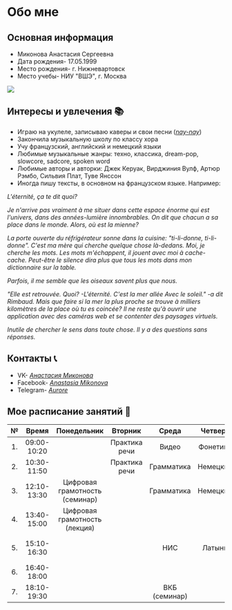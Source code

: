 # Обо мне
## Основная информация
* Миконова Анастасия Сергеевна
* Дата рождения- 17.05.1999
* Место рождения- г. Нижневартовск
* Место учебы- НИУ "ВШЭ", г. Москва

![](https://pp.userapi.com/c834103/v834103456/8fa76/yZdZZD1i5Zw.jpg)

## Интересы и увлечения :books:
* Играю на укулеле, записываю каверы и свои песни ([*nay-nay*](https://m.vk.com/naynayclub "группа с моим творчеством"))
* Закончила музыкальную школу по классу хора
* Учу французский, английский и немецкий языки
* Любимые музыкальные жанры: техно, классика, dream-pop, slowcore, sadcore, spoken word
* Любимые авторы и авторки: Джек Керуак, Вирджиния Вулф, Артюр Рэмбо, Сильвия Плат, Туве Янссон
* Иногда пишу тексты, в основном на французском языке. Например:

_L'éternité, ça te dit quoi?_

_Je n'arrive pas vraiment à me situer dans cette espace énorme qui est l'univers, dans des années-lumière innombrables.
On dit que chacun a sa place dans le monde. Alors, où est la mienne?_

_La porte ouverte du réfrigérateur sonne dans la cuisine: "ti-li-donne, ti-li-donne". C'est ma mère qui cherche quelque chose là-dedans. Moi, je cherche les mots._
_Les mots m'échappent, il jouent avec moi à cache-cache. Peut-être le silence dira plus que tous les mots dans mon dictionnaire sur la table._

_Parfois, il me semble que les oiseaux savent plus que nous._

 _"Elle est retrouvée.
Quoi? -L'éternité. 
C'est la mer allée 
Avec le soleil."_ 
                          _-a dit Rimbaud._
_Mais que faire si la mer la plus proche se trouve à milliers kilomètres de la place où tu es coincée? Il ne reste qu'à ouvrir une application avec des caméras web et se contenter des paysages virtuels._

_Inutile de chercher le sens dans toute chose. Il y a des questions sans réponses._

## Контакты :telephone_receiver:
* VK- [*Анастасия Миконова*](https://m.vk.com/pthtt)
* Facebook- [*Anastasia Mikonova*](https://www.facebook.com/a.mikonova)
* Telegram- [*Aurore*](https://t.me/auroredubois)
## Мое расписание занятий :calendar:
**№**|**Время**|**Понедельник**|**Вторник**|**Среда**|**Четверг**|**Пятница**
:---:|:---:|:---:|:---:|:---:|:---:|:---:
1.|09:00-10:20||Практика речи|Видео|Фонетика|Практика речи
2.|10:30-11:50||Практика речи|Грамматика|Немецкий|Немецкий
3.|12:10-13:30|Цифровая грамотность (семинар)||Грамматика|Немецкий|
4.|13:40-15:00|Цифровая грамотность (лекция)||||
5.|15:10-16:30|||НИС|Латынь|Немецкий (help room)
6.|16:40-18:00|||||ВКБ (лекция)
7.|18:10-19:30|||ВКБ (семинар)||
